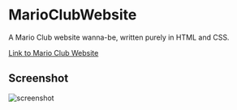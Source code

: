 # MarioClubWebsite
A Mario Club website wanna-be, written purely in HTML and CSS.

[Link to Mario Club Website](https://ezzylan.github.io/MarioClubWebsite/)

## Screenshot
![screenshot]()
